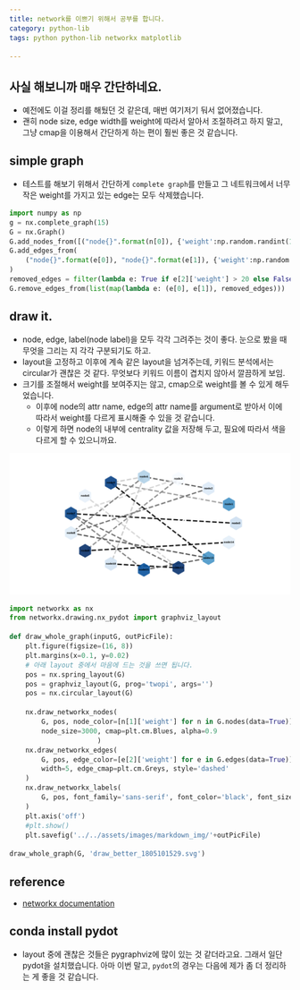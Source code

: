 ```yaml
---
title: network를 이쁘기 위해서 공부를 합니다. 
category: python-lib
tags: python python-lib networkx matplotlib

---
```


## 사실 해보니까 매우 간단하네요. 

- 예전에도 이걸 정리를 해뒀던 것 같은데, 매번 여기저기 둬서 없어졌습니다. 
- 괜히 node size, edge width를 weight에 따라서 알아서 조절하려고 하지 말고, 그냥 cmap을 이용해서 간단하게 하는 편이 훨씬 좋은 것 같습니다. 

## simple graph 

- 테스트를 해보기 위해서 간단하게 `complete graph`를 만들고 그 네트워크에서 너무 작은 weight를 가지고 있는 edge는 모두 삭제했습니다.

```python
import numpy as np 
g = nx.complete_graph(15)
G = nx.Graph()
G.add_nodes_from([("node{}".format(n[0]), {'weight':np.random.randint(1, 100)}) for n in g.nodes(data=True)])
G.add_edges_from(
    ("node{}".format(e[0]), "node{}".format(e[1]), {'weight':np.random.randint(1, 100)}) for e in g.edges(data=True)
)
removed_edges = filter(lambda e: True if e[2]['weight'] > 20 else False, G.edges(data=True))
G.remove_edges_from(list(map(lambda e: (e[0], e[1]), removed_edges)))
```

## draw it. 

- node, edge, label(node label)을 모두 각각 그려주는 것이 좋다. 눈으로 봤을 때 무엇을 그리는 지 각각 구분되기도 하고. 
- layout을 고정하고 이후에 계속 같은 layout을 넘겨주는데, 키워드 분석에서는 circular가 괜찮은 것 같다. 무엇보다 키워드 이름이 겹치지 않아서 깔끔하게 보임. 
- 크기를 조절해서 weight를 보여주지는 않고, cmap으로 weight를 볼 수 있게 해두었습니다. 
    - 이후에 node의 attr name, edge의 attr name를 argument로 받아서 이에 따라서 weight를 다르게 표시해줄 수 있을 것 같습니다. 
    - 이렇게 하면 node의 내부에 centrality 값을 저장해 두고, 필요에 따라서 색을 다르게 할 수 있으니까요.

![](/assets/images/markdown_img/draw_better_1805101529.svg)

```python
import networkx as nx
from networkx.drawing.nx_pydot import graphviz_layout

def draw_whole_graph(inputG, outPicFile):
    plt.figure(figsize=(16, 8))
    plt.margins(x=0.1, y=0.02)
    # 아래 layout 중에서 마음에 드는 것을 쓰면 됩니다. 
    pos = nx.spring_layout(G)
    pos = graphviz_layout(G, prog='twopi', args='')
    pos = nx.circular_layout(G)

    nx.draw_networkx_nodes(
        G, pos, node_color=[n[1]['weight'] for n in G.nodes(data=True)], node_shape='h',
        node_size=3000, cmap=plt.cm.Blues, alpha=0.9
                      )
    nx.draw_networkx_edges(
        G, pos, edge_color=[e[2]['weight'] for e in G.edges(data=True)],
        width=5, edge_cmap=plt.cm.Greys, style='dashed'
    )
    nx.draw_networkx_labels(
        G, pos, font_family='sans-serif', font_color='black', font_size=10, font_weight='bold'
    )
    plt.axis('off')
    #plt.show()
    plt.savefig('../../assets/images/markdown_img/'+outPicFile)

draw_whole_graph(G, 'draw_better_1805101529.svg')
```

## reference

- [networkx documentation](https://networkx.github.io/documentation/latest/auto_examples/basic/plot_read_write.html)


## conda install pydot

- layout 중에 괜찮은 것들은 pygraphviz에 많이 있는 것 같더라고요. 그래서 일단 pydot을 설치했습니다. 아마 이번 말고, `pydot`의 경우는 다음에 제가 좀 더 정리하는 게 좋을 것 같습니다. 
